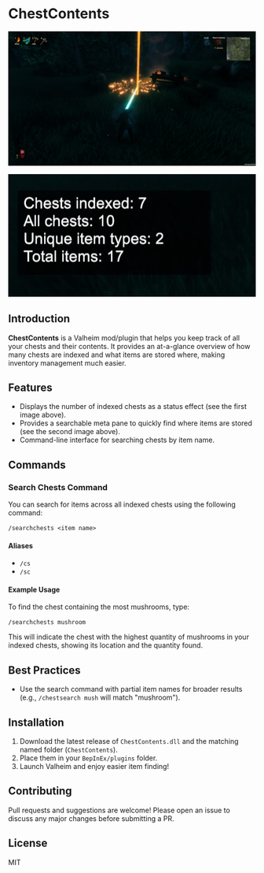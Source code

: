 # ChestContents

![Effect Example](https://raw.githubusercontent.com/Acen/ChestContents/master/Assets/effect_example.jpg)

![Meta Pane Example](https://raw.githubusercontent.com/Acen/ChestContents/master/Assets/meta_detail.jpg)

## Introduction

**ChestContents** is a Valheim mod/plugin that helps you keep track of all your chests and their contents. It provides an at-a-glance overview of how many chests are indexed and what items are stored where, making inventory management much easier.

## Features

- Displays the number of indexed chests as a status effect (see the first image above).
- Provides a searchable meta pane to quickly find where items are stored (see the second image above).
- Command-line interface for searching chests by item name.

## Commands

### Search Chests Command

You can search for items across all indexed chests using the following command:

```
/searchchests <item name>
```

#### Aliases
- `/cs`
- `/sc`

#### Example Usage

To find the chest containing the most mushrooms, type:

```
/searchchests mushroom
```

This will indicate the chest with the highest quantity of mushrooms in your indexed chests, showing its location and the quantity found.

## Best Practices

- Use the search command with partial item names for broader results (e.g., `/chestsearch mush` will match "mushroom").

## Installation

1. Download the latest release of `ChestContents.dll` and the matching named folder (`ChestContents`).
2. Place them in your `BepInEx/plugins` folder.
3. Launch Valheim and enjoy easier item finding!

## Contributing

Pull requests and suggestions are welcome! Please open an issue to discuss any major changes before submitting a PR.

## License

MIT
